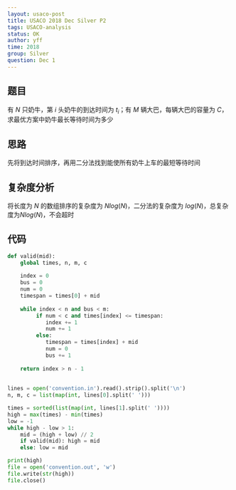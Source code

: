 ```yaml
---
layout: usaco-post
title: USACO 2018 Dec Silver P2
tags: USACO-analysis
status: OK
author: yff
time: 2018
group: Silver
question: Dec 1
---
```


## 题目

有 $N$ 只奶牛，第 $i$ 头奶牛的到达时间为 $t_i$；有 $M$ 辆大巴，每辆大巴的容量为 $C$，求最优方案中奶牛最长等待时间为多少

## 思路

先将到达时间排序，再用二分法找到能使所有奶牛上车的最短等待时间

## 复杂度分析

将长度为 $N$ 的数组排序的复杂度为 $Nlog(N)$，二分法的复杂度为 $log(N)$，总复杂度为$Nlog(N)$，不会超时

## 代码

```python
def valid(mid):
	global times, n, m, c
	
	index = 0
	bus = 0
	num = 0
	timespan = times[0] + mid
	
	while index < n and bus < m:
		 if num < c and times[index] <=	timespan:
		 	index += 1
		 	num += 1
		 else:
		 	timespan = times[index] + mid
		 	num = 0
		 	bus += 1
		 	
	return index > n - 1
		
	
lines = open('convention.in').read().strip().split('\n')
n, m, c = list(map(int, lines[0].split(' ')))

times = sorted(list(map(int, lines[1].split(' '))))
high = max(times) - min(times)
low = -1
while high - low > 1:
	mid = (high + low) // 2
	if valid(mid): high = mid
	else: low = mid

print(high)
file = open('convention.out', 'w')
file.write(str(high))
file.close()
```